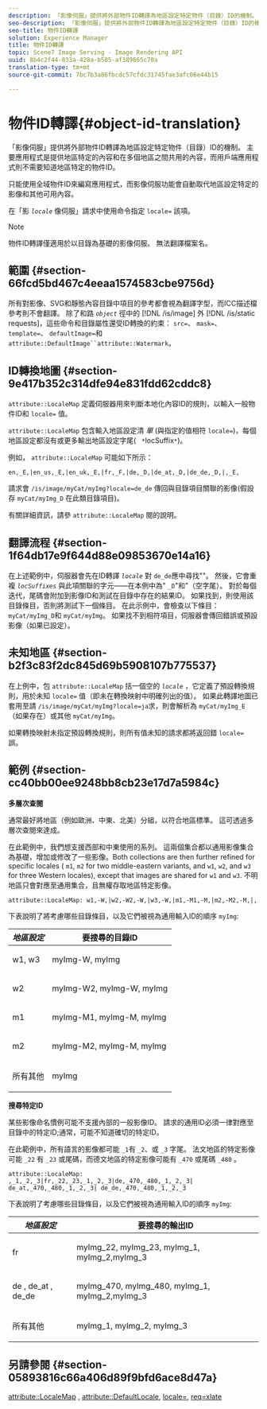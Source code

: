 ```yaml
---
description: 「影像伺服」提供將外部物件ID轉譯為地區設定特定物件（目錄）ID的機制。 主要應用程式是提供地區特定的內容和在多個地區之間共用的內容，而用戶端應用程式則不需要知道地區特定的物件ID。
seo-description: 「影像伺服」提供將外部物件ID轉譯為地區設定特定物件（目錄）ID的機制。 主要應用程式是提供地區特定的內容和在多個地區之間共用的內容，而用戶端應用程式則不需要知道地區特定的物件ID。
seo-title: 物件ID轉譯
solution: Experience Manager
title: 物件ID轉譯
topic: Scene7 Image Serving - Image Rendering API
uuid: 8b4c2f44-033a-428a-b505-af389865c70a
translation-type: tm+mt
source-git-commit: 7bc7b3a86fbcdc57cfdc31745fae3afc06e44b15

---
```



# 物件ID轉譯{#object-id-translation}

「影像伺服」提供將外部物件ID轉譯為地區設定特定物件（目錄）ID的機制。 主要應用程式是提供地區特定的內容和在多個地區之間共用的內容，而用戶端應用程式則不需要知道地區特定的物件ID。

只能使用全域物件ID來編寫應用程式，而影像伺服功能會自動取代地區設定特定的影像和其他可用內容。

在「影 *`locale`* 像伺服」請求中使用命令指定 `locale=` 該項。

>[!NOTE]
>
>物件ID轉譯僅適用於以目錄為基礎的影像伺服。 無法翻譯檔案名。

## 範圍 {#section-66fcd5bd467c4eeaa1574583cbe9756d}

所有對影像、SVG和靜態內容目錄中項目的參考都會視為翻譯字型，而ICC描述檔參考則不會翻譯。 除了和路 *`object`* 徑中的 [!DNL /is/image] 外 [!DNL /is/static requests]，這些命令和目錄屬性還受ID轉換的約束： `src=`、 `mask=`、 `template=`、 `defaultImage=`和 `attribute::DefaultImage``attribute::Watermark`。

## ID轉換地圖 {#section-9e417b352c314dfe94e831fdd62cddc8}

`attribute::LocaleMap` 定義伺服器用來判斷本地化內容ID的規則，以輸入一般物件ID和 `locale=` 值。

`attribute::LocaleMap` 包含輸入地區設定清 *單* (與指定的值相符 `locale=`)，每個地區設定都沒有或更多輸出地區設定字尾( ` *`locSuffix`*`)。

例如， `attribute::LocaleMap` 可能如下所示：

`en,_E,|en_us,_E,|en_uk,_E,|fr,_F,|de,_D,|de_at,_D,|de_de,_D,|,_E,`

請求會 `/is/image/myCat/myImg?locale=de_de` 傳回與目錄項目關聯的影像(假設存 `myCat/myImg_D` 在此類目錄項目)。

有關詳細資訊，請參 `attribute::LocaleMap` 閱的說明。

## 翻譯流程 {#section-1f64db17e9f644d88e09853670e14a16}

在上述範例中，伺服器會先在ID轉譯 *`locale`* 對 `de_de`應中尋找&quot;&quot;。 然後，它會重複 *`locSuffixes`* 與此項關聯的字元——在本例中為&quot; `_D`&quot;和&quot;（空字尾）。 對於每個迭代，尾碼會附加到影像ID和測試在目錄中存在的結果ID。 如果找到，則使用該目錄條目，否則將測試下一個條目。 在此示例中，會檢查以下條目： `myCat/myImg_D`和 `myCat/myImg`。 如果找不到相符項目，伺服器會傳回錯誤或預設影像（如果已設定）。

## 未知地區 {#section-b2f3c83f2dc845d69b5908107b775537}

在上例中，包 `attribute::LocaleMap` 括一個空的 *`locale`* ，它定義了預設轉換規則，用於未知 `locale=` 值（即未在轉換映射中明確列出的值）。 如果此轉譯地圖已套用至請 `/is/image/myCat/myImg?locale=ja`求，則會解析為 `myCat/myImg_E`（如果存在）或其他 `myCat/myImg`。

如果轉換映射未指定預設轉換規則，則所有值未知的請求都將返回錯 `locale=` 誤。

## 範例 {#section-cc40bb00ee9248bb8cb23e17d7a5984c}

**多層次查閱**

通常最好將地區（例如歐洲、中東、北美）分組，以符合地區標準。 這可透過多層次查閱來達成。

在此範例中，我們想支援西部和中東使用的系列。 這兩個集合都以通用影像集合為基礎，增加或修改了一些影像。Both collections are then further refined for specific locales ( `m1`, `m2` for two middle-eastern variants, and `w1`, `w2`, and `w3` for three Western locales), except that images are shared for `w1` and `w3`. 不明地區只會對應至通用集合，且無權存取地區特定影像。

`attribute::LocaleMap: w1,-W,|w2,-W2,-W,|w3,-W,|m1,-M1,-M,|m2,-M2,-M,|,`

下表說明了將考慮哪些目錄條目，以及它們被視為通用輸入ID的順序 `myImg`:

<table id="table_97EB13E3DB9B48D3A4184D5ECC8E9F86"> 
 <thead> 
  <tr> 
   <th class="entry"> <b> <i>地區設定</i> </b> </th> 
   <th class="entry"> <b>要搜尋的目錄ID</b> </th> 
  </tr> 
 </thead>
 <tbody> 
  <tr> 
   <td> <p> <span class="codeph"> w1, w3 </span> </p> </td> 
   <td> <p> <span class="codeph"> myImg-W, myImg </span> </p> </td> 
  </tr> 
  <tr> 
   <td> <p> <span class="codeph"> w2 </span> </p> </td> 
   <td> <p> <span class="codeph"> myImg-W2, myImg-W, myImg </span> </p> </td> 
  </tr> 
  <tr> 
   <td> <p> <span class="codeph"> m1 </span> </p> </td> 
   <td> <p> <span class="codeph"> myImg-M1, myImg-M, myImg </span> </p> </td> 
  </tr> 
  <tr> 
   <td> <p> <span class="codeph"> m2 </span> </p> </td> 
   <td> <p> <span class="codeph"> myImg-M2, myImg-M, myImg </span> </p> </td> 
  </tr> 
  <tr> 
   <td> <p>所有其他 </p> </td> 
   <td> <p> <span class="codeph"> myImg </span> </p> </td> 
  </tr> 
 </tbody> 
</table>

**搜尋特定ID**

某些影像命名慣例可能不支援內部的一般影像ID。 請求的通用ID必須一律對應至目錄中的特定ID;通常，可能不知道確切的特定ID。

在此範例中，所有語言的影像都可能 `_1`有 `_2`、或 `_3` 字尾。 法文地區的特定影像可能 `_22` 有 `_23` 或尾碼，而德文地區的特定影像可能有 `_470` 或尾碼 `_480` 。

`attribute::LocaleMap: ,_1,_2,_3|fr,_22,_23,_1,_2,_3|de,_470,_480,_1,_2,_3| de_at,_470,_480,_1,_2,_3| de_de,_470,_480,_1,_2,_3`

下表說明了考慮哪些目錄條目，以及它們被視為通用輸入ID的順序 `myImg`:

<table id="table_A7EE4AA0F1C24284B83CC4B40622D24F"> 
 <thead> 
  <tr> 
   <th class="entry"> <b> <i>地區設定</i> </b> </th> 
   <th class="entry"> <b>要搜尋的輸出ID</b> </th> 
  </tr> 
 </thead>
 <tbody> 
  <tr> 
   <td> <p> <span class="codeph"> fr </span> </p> </td> 
   <td> <p> <span class="codeph"> myImg_22, myImg_23, myImg_1, myImg_2,myImg_3 </span> </p> </td> 
  </tr> 
  <tr> 
   <td> <p> <span class="codeph"> de </span>, <span class="codeph"> de_at </span>, <span class="codeph"> de_de </span> </p> </td> 
   <td> <p> <span class="codeph"> myImg_470, myImg_480, myImg_1, myImg_2,myImg_3 </span> </p> </td> 
  </tr> 
  <tr> 
   <td> <p>所有其他 </p> </td> 
   <td> <p> <span class="codeph"> myImg_1, myImg_2, myImg_3 </span> </p> </td> 
  </tr> 
 </tbody> 
</table>

## 另請參閱 {#section-05893816c66a406d89f9bfd6ace8d47a}

[attribute::LocaleMap](../../../../../is-api/image-catalog/image-serving-api-ref/c-image-catalog-reference/c-attributes-reference/r-localemap.md#reference-49bbf598f8ea47c3a563755cef306318) , [attribute::DefaultLocale](../../../../../is-api/image-catalog/image-serving-api-ref/c-image-catalog-reference/c-attributes-reference/r-defaultlocale.md#reference-69462ad9923f464f80c2c012342a6b6b), [locale=](../../../../../is-api/http-ref/image-serving-api-ref/c-http-protocol-reference/c-command-reference/r-locale.md#reference-8a846b2fbc004a12821b956ed3b25cfb), [req=xlate](../../../../../is-api/http-ref/image-serving-api-ref/c-http-protocol-reference/c-command-reference/r-req/r-req.md#reference-907cdb4a97034db7ad94695f25552e76)

